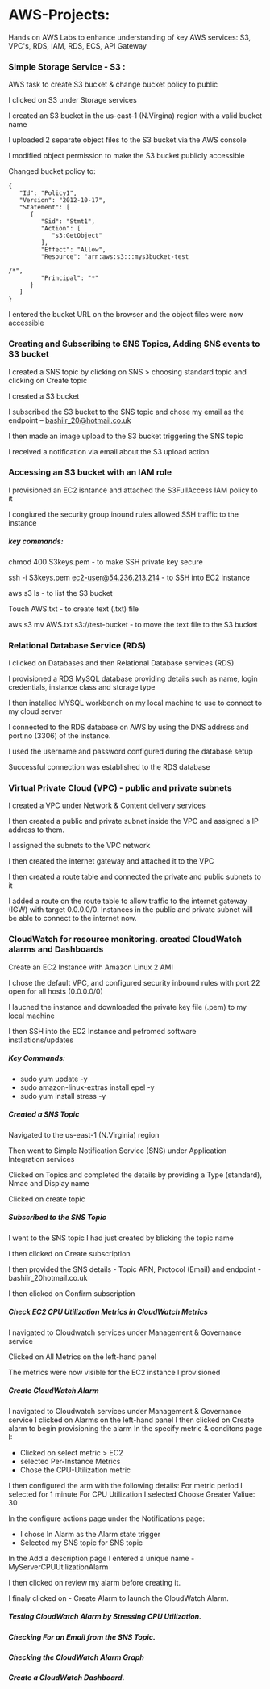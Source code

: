 # AWS-Projects: 
Hands on AWS Labs to enhance understanding of key AWS services: S3, VPC's, RDS, IAM, RDS, ECS, API Gateway

### Simple Storage Service - S3 :

AWS task to create S3 bucket & change bucket policy to public  

I clicked on S3 under Storage services

I created an S3 bucket in the us-east-1 (N.Virgina) region with a valid bucket name

I uploaded 2 separate object files to the S3 bucket via the AWS console  

I modified object permission to make the S3 bucket publicly accessible  

Changed bucket policy to: 

```
{ 
   "Id": "Policy1", 
   "Version": "2012-10-17", 
   "Statement": [ 
      { 
         "Sid": "Stmt1", 
         "Action": [ 
            "s3:GetObject" 
         ], 
         "Effect": "Allow", 
         "Resource": "arn:aws:s3:::mys3bucket-test 

/*", 
         "Principal": "*" 
      } 
   ] 
} 
```

I entered the bucket URL on the browser and the object files were now accessible


### Creating and Subscribing to SNS Topics, Adding SNS events to S3 bucket

I created a SNS topic by clicking on SNS > choosing standard topic and clicking on Create topic  

I created a S3 bucket  

I subscribed the S3 bucket to the SNS topic and chose my email as the endpoint – bashiir_20@hotmail.co.uk  

I then made an image upload to the S3 bucket triggering the SNS topic  

I received a notification via email about the S3 upload action


### Accessing an S3 bucket with an IAM role

I provisioned an EC2 isntance and attached the S3FullAccess IAM policy to it

I congiured the security group inound rules allowed SSH traffic to the instance


##### key commands:

chmod 400 S3keys.pem - to make SSH private key secure  

ssh -i S3keys.pem ec2-user@54.236.213.214 - to SSH into EC2 instance  

aws s3 ls - to list the S3 bucket  

Touch AWS.txt - to create text (.txt) file  

aws s3 mv AWS.txt s3://test-bucket - to move the text file to the S3 bucket


### Relational Database Service (RDS)

I clicked on Databases and then Relational Database services (RDS)

I provisioned a RDS MySQL database providing details such as name, login credentials, instance class and storage type 

I then installed MYSQL workbench on my local machine to use to connect to my cloud server 

I connected to the RDS database on AWS by using the DNS address and port no (3306) of the instance. 

I used the username and password configured during the database setup 

Successful connection was established to the RDS database


### Virtual Private Cloud (VPC) - public and private subnets

I created a VPC under Network & Content delivery services  

I then created a public and private subnet inside the VPC and assigned a IP address to them. 

I assigned the subnets to the VPC network 

I then created the internet gateway and attached it to the VPC

I then created a route table and connected the private and public subnets to it  

I added a route on the route table to allow traffic to the internet gateway (IGW) with target 0.0.0.0/0. Instances in the public and private subnet will be able to connect to the internet now. 



### CloudWatch for resource monitoring. created CloudWatch alarms and Dashboards

Create an EC2 Instance with Amazon Linux 2 AMI

I chose the default VPC, and configured security inbound rules with port 22 open for all hosts (0.0.0.0/0)

I laucned the instance and downloaded the private key file (.pem) to my local machine

I then SSH into the EC2 Instance and pefromed software instllations/updates

##### Key Commands: 
- sudo yum update -y
- sudo amazon-linux-extras install epel -y
- sudo yum install stress -y 


##### Created a SNS Topic
Navigated to the us-east-1 (N.Virginia) region

Then went to Simple Notification Service (SNS) under Application Integration services

Clicked on Topics and completed the details by providing a Type (standard), Nmae and Display name

Clicked on create topic


##### Subscribed to the SNS Topic
I went to the SNS topic I had just created by blicking the topic name

i then clicked on Create subscription

I then provided the SNS details - Topic ARN, Protocol (Email) and endpoint - bashiir_20hotmail.co.uk

I then clicked on Confirm subscription


##### Check EC2 CPU Utilization Metrics in CloudWatch Metrics
I navigated to Cloudwatch services under Management & Governance service

Clicked on All Metrics on the left-hand panel

The metrics were now visible for the EC2 instance I provisioned 


##### Create CloudWatch Alarm

I navigated to Cloudwatch services under Management & Governance service
I clicked on Alarms on the left-hand panel
I then clicked on Create alarm to begin provisioning the alarm
In the specify metric & conditons page I: 

- Clicked on select metric > EC2 
- selected Per-Instance Metrics
- Chose the CPU-Utilization metric

I then configured the arm with the following details:
For metric period I selected for 1 minute
For CPU Utilization I selected Choose Greater
Valiue: 30

In the configure actions page under the Notifications page: 
- I chose In Alarm as the Alarm state trigger 
- Selected my SNS topic for SNS topic

In the Add a description page I entered a unique name - MyServerCPUUtilizationAlarm

I then clicked on review my alarm before creating it. 

I finaly clicked on - Create Alarm to launch the CloudWatch Alarm. 


##### Testing CloudWatch Alarm by Stressing CPU Utilization. 

##### Checking For an Email from the SNS Topic. 

##### Checking the CloudWatch Alarm Graph 

##### Create a CloudWatch Dashboard. 



 



 
